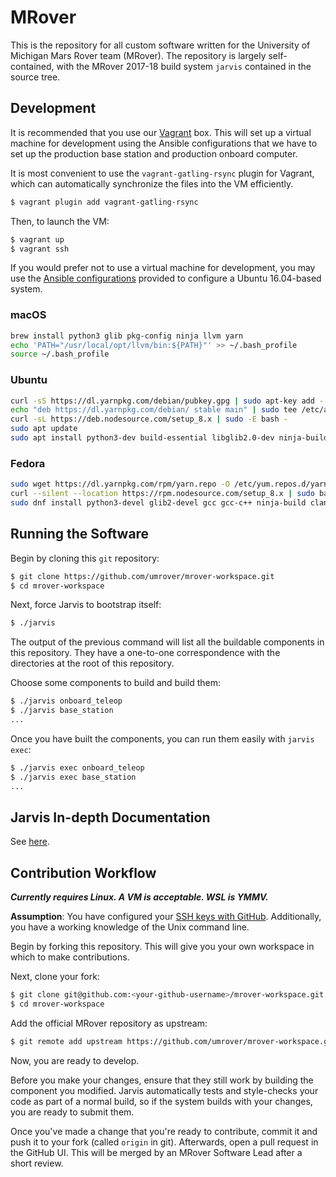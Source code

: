 # MRover

This is the repository for all custom software written for the University of
Michigan Mars Rover team (MRover). The repository is largely self-contained,
with the MRover 2017-18 build system `jarvis` contained in the source tree.

## Development

It is recommended that you use our [Vagrant](https://vagrantup.com) box. This
will set up a virtual machine for development using the Ansible configurations
that we have to set up the production base station and production onboard
computer.

It is most convenient to use the `vagrant-gatling-rsync` plugin for Vagrant,
which can automatically synchronize the files into the VM efficiently.

```sh
$ vagrant plugin add vagrant-gatling-rsync
```

Then, to launch the VM:

```sh
$ vagrant up
$ vagrant ssh
```

If you would prefer not to use a virtual machine for development, you may use
the [Ansible configurations](./ansible/README.md) provided to configure a
Ubuntu 16.04-based system.

### macOS
```sh
brew install python3 glib pkg-config ninja llvm yarn
echo 'PATH="/usr/local/opt/llvm/bin:${PATH}"' >> ~/.bash_profile
source ~/.bash_profile
```

### Ubuntu
```sh
curl -sS https://dl.yarnpkg.com/debian/pubkey.gpg | sudo apt-key add -
echo "deb https://dl.yarnpkg.com/debian/ stable main" | sudo tee /etc/apt/sources.list.d/yarn.list
curl -sL https://deb.nodesource.com/setup_8.x | sudo -E bash -
sudo apt update
sudo apt install python3-dev build-essential libglib2.0-dev ninja-build clang-tidy nodejs yarn
```

### Fedora
```sh
sudo wget https://dl.yarnpkg.com/rpm/yarn.repo -O /etc/yum.repos.d/yarn.repo
curl --silent --location https://rpm.nodesource.com/setup_8.x | sudo bash -
sudo dnf install python3-devel glib2-devel gcc gcc-c++ ninja-build clang clang-tools-extra nodejs yarn
```

## Running the Software

Begin by cloning this `git` repository:

```sh
$ git clone https://github.com/umrover/mrover-workspace.git
$ cd mrover-workspace
```

Next, force Jarvis to bootstrap itself:

```sh
$ ./jarvis
```

The output of the previous command will list all the buildable components in
this repository. They have a one-to-one correspondence with the directories at
the root of this repository.

Choose some components to build and build them:

```sh
$ ./jarvis onboard_teleop
$ ./jarvis base_station
...
```

Once you have built the components, you can run them easily with `jarvis exec`:

```sh
$ ./jarvis exec onboard_teleop
$ ./jarvis exec base_station
...
```

## Jarvis In-depth Documentation

See [here](jarvis_files/README.md).

## Contribution Workflow

***Currently requires Linux. A VM is acceptable. WSL is YMMV.***

**Assumption**: You have configured your [SSH keys with GitHub](https://help.github.com/articles/adding-a-new-ssh-key-to-your-github-account/).
Additionally, you have a working knowledge of the Unix command line.

Begin by forking this repository. This will give you your own workspace in
which to make contributions.


Next, clone your fork:

```sh
$ git clone git@github.com:<your-github-username>/mrover-workspace.git
$ cd mrover-workspace
```

Add the official MRover repository as upstream:

```sh
$ git remote add upstream https://github.com/umrover/mrover-workspace.git
```

Now, you are ready to develop. 

Before you make your changes, ensure that they still work by building the
component you modified. Jarvis automatically tests and style-checks your code
as part of a normal build, so if the system builds with your changes, you are
ready to submit them.

Once you've made a change that you're ready to contribute, commit it and push
it to your fork (called `origin` in git).  Afterwards, open a pull request in
the GitHub UI. This will be merged by an MRover Software Lead after a short
review.
